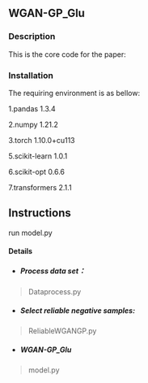 ## WGAN-GP_Glu
### Description
This is the core code for the paper:
### Installation
The requiring environment is as bellow:

1.pandas 1.3.4

2.numpy                     1.21.2

3.torch                     1.10.0+cu113

5.scikit-learn              1.0.1

6.scikit-opt                0.6.6

7.transformers              2.1.1
## Instructions
run model.py
#### Details  
* ##### Process data set：
 > Dataprocess.py
* ##### Select reliable negative samples:  
> ReliableWGANGP.py
* ##### WGAN-GP_Glu
> model.py
